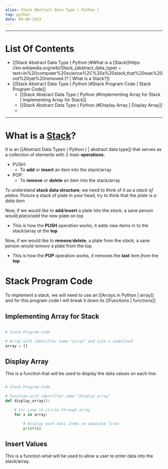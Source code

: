 ```yaml
---
alias: Stack Abstract Data Type ( Python )
tag: python
date: 04-08-2023
---
```


---

# List Of Contents

- [[Stack Abstract Data Type ( Python )#What is a [Stack](https //en.wikipedia.org/wiki/Stack_(abstract_data_type) ~ text=In%20computer%20science%2C%20a%20stack,that%20was%20not%20yet%20removed.)? | What is a Stack?]]
- [[Stack Abstract Data Type ( Python )#Stack Program Code | Stack Program Code]]
	- [[Stack Abstract Data Type ( Python )#Implementing Array for Stack | Implementing Array for Stack]]
	- [[Stack Abstract Data Type ( Python )#Display Array | Display Array]]
	- 

---

# What is a [Stack](https://en.wikipedia.org/wiki/Stack_(abstract_data_type)#:~:text=In%20computer%20science%2C%20a%20stack,that%20was%20not%20yet%20removed.)?

It is an [[Abstract Data Types ( Python ) | abstract data type]] that serves as a collection of elements with 2 main **operations**:

- PUSH:
	- To **add** or **insert** an item into the stack/array
- POP:
	- To **remove** or **delete** an item into the stack/array

To understand **stack data structure**; we need to think of it as a *stack of plates*. Picture a stack of plate in your head, try to think that the *plate is a data item*

Now, if we would like to **add**/**insert** a plate into the *stack*; a sane person would *place*/*add* the new plate on top

- This is how the **PUSH** operation works, it adds new items in to the stack/array *at* the **top**

Now, if we would like to **remove**/**delete**, a plate from the *stack*; a sane person would *remove* a plate from the top

- This is how the **POP** operation works, it removes the **last** item *from* the **top**

# Stack Program Code

To implement a stack, we will need to use an [[Arrays in Python | array]] and for this program code I will break it down its [[Functions | functions]]

## Implementing Array for Stack

```python

# Stack Program Code

# Array with identifier name "array" and size = undefined
array = []

```

## Display Array 

This is a function that will be used to display the data values on each line.

```python

# Stack Program Code

# Function with identifier name "display_array"
def display_array():

    # For Loop to circle through array
    for x in array:

        # Display each data items on separate lines
        print(x)

```

## Insert Values

This is a function what will be used to allow a user to enter data into the stack/array.

